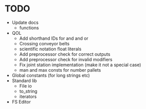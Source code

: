 # TODO

- Update docs
  - functions
- QOL
  - Add shorthand IDs for and and or
  - Crossing conveyor belts
  - scientific notation float literals
  - Add preprocessor check for correct outputs
  - Add preprocessor check for invalid modifiers
  - Fix joint station implementation (make it not a special case)
  - man and max consts for number pallets
- Global constants (for long strings etc)
- Standard lib
  - File io
  - to_string
  - iterators
- FS Editor
